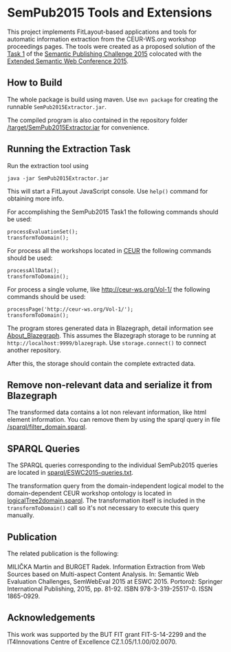 SemPub2015 Tools and Extensions
===============================

This project implements FitLayout-based applications and tools for automatic information extraction from the CEUR-WS.org workshop proceedings pages. The tools were created as a proposed solution of the 
[Task 1](https://github.com/ceurws/lod/wiki/Task1) of the [Semantic Publishing Challenge 2015](https://github.com/ceurws/lod/wiki/SemPub2015) colocated with the [Extended Semantic Web Conference 2015](http://2015.eswc-conferences.org/).

How to Build
------------

The whole package is build using maven. Use `mvn package` for creating the runnable `SemPub2015Extractor.jar`.

The compiled program is also contained in the repository folder [/target/SemPub2015Extractor.jar](https://github.com/liyakun/ToolsEswc/blob/master/target/SemPub2015Extractor.jar) for convenience.


Running the Extraction Task
---------------------------

Run the extraction tool using
```
java -jar SemPub2015Extractor.jar
```

This will start a FitLayout JavaScript console. Use `help()` command for obtaining more info.

For accomplishing the SemPub2015 Task1 the following commands should be used:
```
processEvaluationSet();
transformToDomain();
```

For process all the workshops located in [CEUR](http://ceur-ws.org/) the following commands should be used:
```
processAllData();
transformToDomain();
```

For process a single volume, like http://ceur-ws.org/Vol-1/ the following commands should be used:
```
processPage('http://ceur-ws.org/Vol-1/');
transformToDomain();
```

The program stores generated data in Blazegraph, detail information see [About_Blazegraph](https://wiki.blazegraph.com/wiki/index.php/About_Blazegraph). This assumes the Blazegraph storage to be running at `http://localhost:9999/blazegraph`. Use `storage.connect()` to connect another repository.

After this, the storage should contain the complete extracted data.


Remove non-relevant data and serialize it from Blazegraph
---------------------------
The transformed data contains a lot non relevant information, like html element information. You can remove them by using the sparql query in file [/sparql/filter_domain.sparql](https://github.com/liyakun/ToolsEswc/blob/master/src/main/resources/sparql/filter_domain.sparql).

SPARQL Queries
--------------
The SPARQL queries corresponding to the individual SemPub2015 queries are located in [sparql/ESWC2015-queries.txt](https://github.com/FitLayout/ToolsEswc/blob/master/sparql/ESWC2015-queries.txt).

The transformation query from the domain-independent logical model to the domain-dependent CEUR workshop ontology is located in [logicalTree2domain.sparql](https://github.com/FitLayout/ToolsEswc/blob/master/src/main/resources/sparql/logicalTree2domain.sparql). The transformation itself is included in the `transformToDomain()` call so it's not necessary to execute this query manually.

Publication
-----------
The related publication is the following:

MILIČKA Martin and BURGET Radek. Information Extraction from Web Sources based on Multi-aspect Content Analysis. In: Semantic Web Evaluation Challenges, SemWebEval 2015 at ESWC 2015. Portorož: Springer International Publishing, 2015, pp. 81-92. ISBN 978-3-319-25517-0. ISSN 1865-0929.

Acknowledgements
----------------
This work was supported by the BUT FIT grant FIT-S-14-2299 and the IT4Innovations Centre of Excellence CZ.1.05/1.1.00/02.0070.
